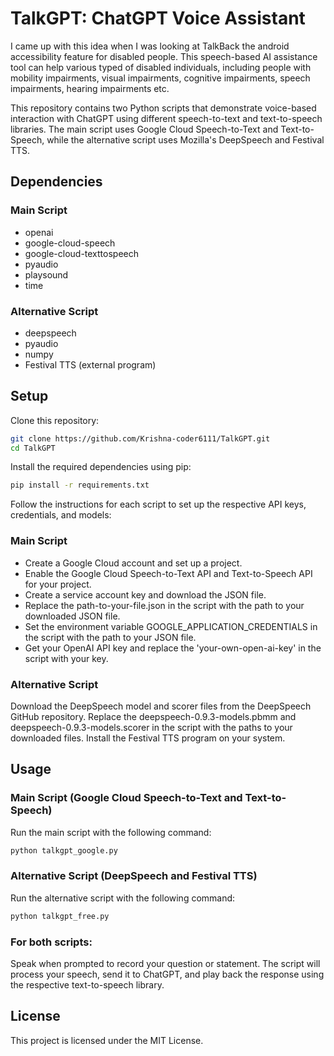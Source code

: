 # TalkGPT: ChatGPT Voice Assistant

I came up with this idea when I was looking at TalkBack the android accessibility feature for disabled people.
This speech-based AI assistance tool can help various typed of disabled individuals, including people with mobility impairments, visual impairments, cognitive impairments, speech impairments, hearing impairments etc.

This repository contains two Python scripts that demonstrate voice-based interaction with ChatGPT using different speech-to-text and text-to-speech libraries. The main script uses Google Cloud Speech-to-Text and Text-to-Speech, while the alternative script uses Mozilla's DeepSpeech and Festival TTS.

## Dependencies
### Main Script
- openai
- google-cloud-speech
- google-cloud-texttospeech
- pyaudio
- playsound
- time
### Alternative Script
- deepspeech
- pyaudio
- numpy
- Festival TTS (external program)
## Setup
Clone this repository:
```bash
git clone https://github.com/Krishna-coder6111/TalkGPT.git
cd TalkGPT
```
Install the required dependencies using pip:
```bash
pip install -r requirements.txt
```
Follow the instructions for each script to set up the respective API keys, credentials, and models:
### Main Script
- Create a Google Cloud account and set up a project.
- Enable the Google Cloud Speech-to-Text API and Text-to-Speech API for your project.
- Create a service account key and download the JSON file.
- Replace the path-to-your-file.json in the script with the path to your downloaded JSON file.
- Set the environment variable GOOGLE_APPLICATION_CREDENTIALS in the script with the path to your JSON file.
- Get your OpenAI API key and replace the 'your-own-open-ai-key' in the script with your key.
### Alternative Script
Download the DeepSpeech model and scorer files from the DeepSpeech GitHub repository.
Replace the deepspeech-0.9.3-models.pbmm and deepspeech-0.9.3-models.scorer in the script with the paths to your downloaded files.
Install the Festival TTS program on your system.
## Usage
### Main Script (Google Cloud Speech-to-Text and Text-to-Speech)
Run the main script with the following command:

```bash
python talkgpt_google.py
```
### Alternative Script (DeepSpeech and Festival TTS)
Run the alternative script with the following command:

```bash
python talkgpt_free.py
```
### For both scripts:

Speak when prompted to record your question or statement.
The script will process your speech, send it to ChatGPT, and play back the response using the respective text-to-speech library.

## License
This project is licensed under the MIT License.
